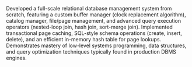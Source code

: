 Developed a full-scale relational database management system from scratch, featuring a custom buffer manager (clock replacement algorithm), catalog manager, file/page management, and advanced query execution operators (nested-loop join, hash join, sort-merge join). Implemented transactional page caching, SQL-style schema operations (create, insert, delete), and an efficient in-memory hash table for page lookups. Demonstrates mastery of low-level systems programming, data structures, and query optimization techniques typically found in production DBMS engines.

